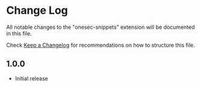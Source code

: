 # Change Log

All notable changes to the "onesec-snippets" extension will be documented in this file.

Check [Keep a Changelog](http://keepachangelog.com/) for recommendations on how to structure this file.

## 1.0.0

-   Initial release
